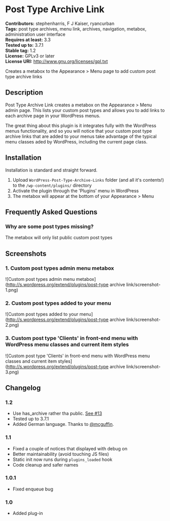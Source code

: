# Post Type Archive Link #
**Contributors:** stephenharris, F J Kaiser, ryancurban  
**Tags:** post type archives, menu link, archives, navigation, metabox, administration user interface  
**Requires at least:** 3.3  
**Tested up to:** 3.7.1  
**Stable tag:** 1.2  
**License:** GPLv3 or later  
**License URI:** http://www.gnu.org/licenses/gpl.txt  

Creates a metabox to the Appearance > Menu page to add custom post type archive links

## Description ##

Post Type Archive Link creates a metabox on the Appearance > Menu admin page. This lists your custom post types and allows you to add links to each archive page in your WordPress menus.

The great thing about this plugin is it integrates fully with the WordPress menus functionality, and so you will notice that your custom post type archive links that are added to your menus take advantage of the typical menu classes aded by WordPress, including the current page class.


## Installation ##

Installation is standard and straight forward.

1. Upload `WordPress-Post-Type-Archive-Links` folder (and all it's contents!) to the `/wp-content/plugins/` directory
1. Activate the plugin through the 'Plugins' menu in WordPress
1. The metabox will appear at the bottom of your Appearance > Menu


## Frequently Asked Questions ##

### Why are some post types missing? ###

The metabox will only list public custom post types


## Screenshots ##

### 1. Custom post types admin menu metabox ###
![Custom post types admin menu metabox](http://s.wordpress.org/extend/plugins/post-type archive link/screenshot-1.png)

### 2. Custom post types added to your menu ###
![Custom post types added to your menu](http://s.wordpress.org/extend/plugins/post-type archive link/screenshot-2.png)

### 3. Custom post type 'Clients' in front-end menu with WordPress menu classes and current item styles ###
![Custom post type 'Clients' in front-end menu with WordPress menu classes and current item styles](http://s.wordpress.org/extend/plugins/post-type archive link/screenshot-3.png)



## Changelog ##

### 1.2 ###
* Use has_archive rather tha public. [See #13](https://github.com/stephenharris/WordPress-Post-Type-Archive-Links/issues/13)
* Tested up to 3.7.1
* Added German language. Thanks to [@mcguffin](https://github.com/mcguffin).

### 1.1 ###
* Fixed a couple of notices that displayed with debug on
* Better maintainability (avoid touching JS files)
* Static init now runs during <code>plugins_loaded</code> hook
* Code cleanup and safer names

### 1.0.1 ###
* Fixed enqueue bug

### 1.0 ###
* Added plug-in
